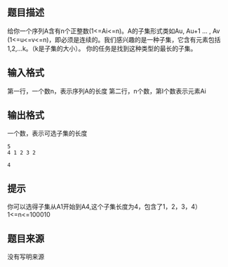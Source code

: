 


## 题目描述
给你一个序列A含有n个正整数(1<=Ai<=n)。A的子集形式类如Au, Au+1 ... , Av (1<=u<=v<=n)，即必须是连续的。我们感兴趣的是一种子集，它含有元素包括1,2,…k。（k是子集的大小）。 
你的任务是找到这种类型的最长的子集。 
## 输入格式
第一行，一个数n，表示序列A的长度 
第二行，n个数，第I个数表示元素Ai 
## 输出格式
一个数，表示可选子集的长度 

```input1
5
4 1 2 3 2

```

```output1
4
```

## 提示
你可以选得子集从A1开始到A4,这个子集长度为4，包含了1，2，3，4）
1<=n<=100010
## 题目来源
没有写明来源


